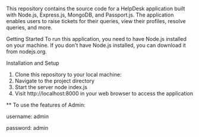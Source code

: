 This repository contains the source code for a HelpDesk application built with Node.js, Express.js, MongoDB, and Passport.js. The application enables users to raise tickets for their queries, view their profiles, resolve queries, and more.

Getting Started
To run this application, you need to have Node.js installed on your machine. If you don't have Node.js installed, you can download it from nodejs.org.

Installation and Setup
1. Clone this repository to your local machine:
2. Navigate to the project directory
3. Start the server
   node index.js
4. Visit http://localhost:8000 in your web browser to access the application
   

** To use the features of Admin:

   username: admin
   
   password: admin
